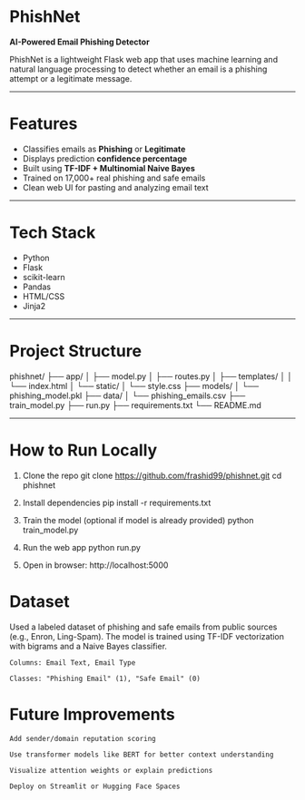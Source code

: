 # PhishNet 
**AI-Powered Email Phishing Detector**

PhishNet is a lightweight Flask web app that uses machine learning and natural language processing to detect whether an email is a phishing attempt or a legitimate message.

---

# Features

- Classifies emails as **Phishing** or **Legitimate**
- Displays prediction **confidence percentage**
- Built using **TF-IDF + Multinomial Naive Bayes**
- Trained on 17,000+ real phishing and safe emails
- Clean web UI for pasting and analyzing email text

---

# Tech Stack

- Python
- Flask
- scikit-learn
- Pandas
- HTML/CSS
- Jinja2

---

# Project Structure

phishnet/
├── app/
│ ├── model.py
│ ├── routes.py
│ ├── templates/
│ │ └── index.html
│ └── static/
│ └── style.css
├── models/
│ └── phishing_model.pkl
├── data/
│ └── phishing_emails.csv
├── train_model.py
├── run.py
├── requirements.txt
└── README.md

---

# How to Run Locally

1. Clone the repo
git clone https://github.com/frashid99/phishnet.git
cd phishnet

2. Install dependencies
pip install -r requirements.txt

3. Train the model (optional if model is already provided)
python train_model.py

4. Run the web app
python run.py

5. Open in browser:
http://localhost:5000

# Dataset

Used a labeled dataset of phishing and safe emails from public sources (e.g., Enron, Ling-Spam). The model is trained using TF-IDF vectorization with bigrams and a Naive Bayes classifier.

    Columns: Email Text, Email Type

    Classes: "Phishing Email" (1), "Safe Email" (0)

# Future Improvements

    Add sender/domain reputation scoring

    Use transformer models like BERT for better context understanding

    Visualize attention weights or explain predictions

    Deploy on Streamlit or Hugging Face Spaces